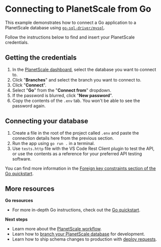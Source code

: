 # Connecting to PlanetScale from Go

This example demonstrates how to connect a Go application to a PlanetScale database using [`go-sql-driver/mysql`](https://github.com/go-sql-driver/mysql).

Follow the instructions below to find and insert your PlanetScale credentials.

## Getting the credentials

1. In the [PlanetScale dashboard](https://app.planetscale.com), select the database you want to connect to.
2. Click "**Branches**" and select the branch you want to connect to.
3. Click "**Connect**".
4. Select "**Go**" from the "**Connect from**" dropdown.
5. If the password is blurred, click "**New password**".
6. Copy the contents of the `.env` tab. You won't be able to see the password again.

## Connecting your database

1. Create a file in the root of the project called `.env` and paste the connection details here from the previous section.
2. Run the app using `go run .` in a terminal.
3. Use `tests.http` file with the VS Code Rest Client plugin to test the API, or use the contents as a reference for your preferred API testing software.


You can find more information in the [Foreign key constraints section of the Go quickstart](https://planetscale.com/docs/tutorials/connect-go-app#foreign-key-constraints).

## More resources

**Go resources**

- For more in-depth Go instructions, check out the [Go quickstart](https://planetscale.com/docs/tutorials/connect-go-app).

**Next steps**

- Learn more about the [PlanetScale workflow](https://planetscale.com/docs/concepts/planetscale-workflow).
- Learn how to [branch your PlanetScale database](https://planetscale.com/docs/concepts/branching) for development.
- Learn how to ship schema changes to production with [deploy requests](https://planetscale.com/docs/concepts/deploy-requests).
